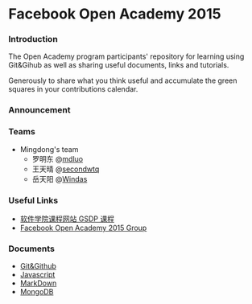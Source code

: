 # Facebook Open Academy 2015

### Introduction

The Open Academy program participants' repository for learning using Git&Gihub as well as sharing useful documents, links and tutorials.

Generously to share what you think useful and accumulate the green squares in your contributions calendar.

### Announcement

### Teams

* Mingdong's team
  * 罗明东 @[mdluo](https://github.com/mdluo)
  * 王天晴 @[secondwtq](https://github.com/secondwtq)
  * 岳天阳 @[Windas](https://github.com/Windas)

### Useful Links

* [软件学院课程网站 GSDP 课程](http://swjx.scu.edu.cn/moodle/course/view.php?id=6322)
* [Facebook Open Academy 2015 Group](https://www.facebook.com/groups/1382084198753265/)

### Documents

* [Git&Github](https://github.com/scuol/open-academy-2015/blob/master/document/git.md)
* [Javascript](https://github.com/scuol/open-academy-2015/blob/master/document/javascript.md)
* [MarkDown](https://github.com/scuol/open-academy-2015/blob/master/document/markdown.md)
* [MongoDB](https://github.com/scuol/open-academy-2015/blob/master/document/mongodb.md)

